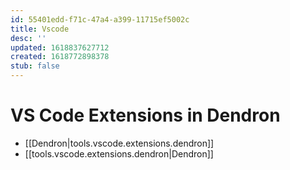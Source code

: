 ```yaml
---
id: 55401edd-f71c-47a4-a399-11715ef5002c
title: Vscode
desc: ''
updated: 1618837627712
created: 1618772898378
stub: false
---
```


# VS Code Extensions in Dendron

- [[Dendron|tools.vscode.extensions.dendron]]
- [[tools.vscode.extensions.dendron|Dendron]]
